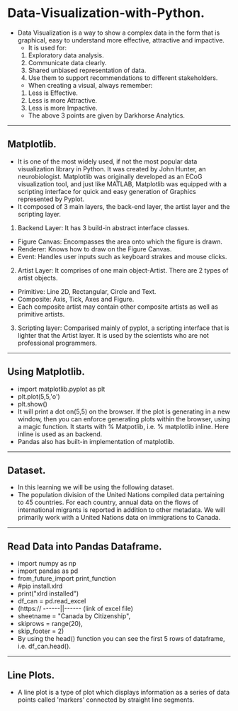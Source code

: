 # Data-Visualization-with-Python.
- Data Visualization is a way to show a complex data in the form that is graphical, easy to understand more effective, attractive and impactive.
  - It is used for:
  1. Exploratory data analysis.
  2. Communicate data clearly.
  3. Shared unbiased representation of data.
  4. Use them to support recommendations to different stakeholders.
  - When creating a visual, always remember:
  1. Less is Effective.
  2. Less is more Attractive.
  3. Less is more Impactive.
  - The above 3 points are given by Darkhorse Analytics.
------
## Matplotlib.
- It is one of the most widely used, if not the most popular data visualization library in Python. It was created by John Hunter, an neurobiologist. Matplotlib was originally developed as an ECoG visualization tool, and just like MATLAB, Matplotlib was equipped with a scripting interface for quick and easy generation of Graphics represented by Pyplot.
- It composed of 3 main layers, the back-end layer, the artist layer and the scripting layer.
1. Backend Layer: It has 3 build-in abstract interface classes.
  - Figure Canvas: Encompasses the area onto which the figure is drawn.
  - Renderer: Knows how to draw on the Figure Canvas.
  - Event: Handles user inputs such as keyboard strakes and mouse clicks.
2. Artist Layer: It comprises of one main object-Artist. There are 2 types of artist objects.
  - Primitive: Line 2D, Rectangular, Circle and Text.
  - Composite: Axis, Tick, Axes and Figure.
- Each composite artist may contain other composite artists as well as primitive artists.
3. Scripting layer: Comparised mainly of pyplot, a scripting interface that is lighter that the Artist layer. It is used by the scientists who are not professional programmers.
------
## Using Matplotlib.
- import matplotlib.pyplot as plt
- plt.plot(5,5,'o')
- plt.show()
- It will print a dot on(5,5) on the browser. If the plot is generating in a new window, then you can enforce generating plots within the browser, using a magic function. It starts with % Matpotlib, i.e. % matplotlib inline. Here inline is used as an backend.
- Pandas also has built-in implementation of matplotlib.
------
## Dataset.
- In this learning we will be using the following dataset.
- The population division of the United Nations compiled data pertaining to 45 countries. For each country, annual data on the flows of international migrants is reported in addition to other metadata. We will primarily work with a United Nations data on immigrations to Canada.
------
## Read Data into Pandas Dataframe.
- import numpy as np
- import pandas as pd
- from_future_import print_function
- #pip install.xlrd
- print("xlrd installed")
- df_can = pd.read_excel
- (https:// ------||------ (link of excel file)
- sheetname = "Canada by Citizenship",
- skiprows = range(20),
- skip_footer = 2)
- By using the head() function you can see the first 5 rows of dataframe, i.e. df_can.head().
------
## Line Plots.
- A line plot is a type of plot which displays information as a series of data points called 'markers' connected by straight line segments.
